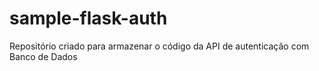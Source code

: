 # sample-flask-auth

 Repositório criado para armazenar o código da API de autenticação com Banco de Dados